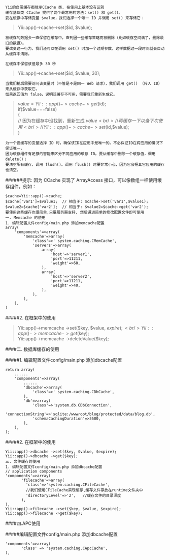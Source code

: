 <!--
author: Jack.Spanrrows
date: 2018-02-12 
title: Yii框架调用缓存使用方法
tags: Yii
category: PHP
status: publish
summary: Yii框架调用缓存使用方法
-->
```
Yii的自带缓存都继承CCache 类, 在使用上基本没有区别
缓存基础类 CCache 提供了两个最常用的方法：set() 和 get()。
要在缓存中存储变量 $value，我们选择一个唯一 ID 并调用 set() 来存储它：
```
> Yii::app()->cache->set($id, $value);

```
被缓存的数据会一直保留在缓存中，直到因一些缓存策略而被删除（比如缓存空间满了，删除最旧的数据）。
要改变这一行为，我们还可以在调用 set() 时加一个过期参数，这样数据过一段时间就会自动从缓存中清除。
```

```
在缓存中保留该值最多 30 秒
```

>Yii::app()->cache->set($id, $value, 30);

```
当我们稍后需要访问该变量时（不管是不是同一 Web 请求），我们调用 get() （传入 ID）来从缓存中获取它。
如果返回值为 false，说明该缓存不可用，需要我们重新生成它。
```

>$value=Yii::app()->cache->get($id);<br/>
if($value===false)<br/>
{<br/>
    // 因为在缓存中没找到，重新生成 $value  <br/>
    // 再缓存一下以备下次使用<br/>
    // Yii::app()->cache->set($id,$value);<br/>
}<br/>

```
为一个要缓存的变量选择 ID 时，确保该ID在应用中是唯一的。不必保证ID在跨应用的情况下保证唯一，
因为缓存组件有足够的智能来区分不同应用的缓存 ID。要从缓存中删除一个缓存值，调用 delete()；
要清空所有缓存，调用 flush()。调用 flush() 时要非常小心，因为它会把其它应用的缓存也清空。
```

######提示: 因为 CCache 实现了 ArrayAccess 接口，可以像数组一样使用缓存组件。例如：

```
$cache=Yii::app()->cache;
$cache['var1']=$value1;  // 相当于: $cache->set('var1',$value1);
$value2=$cache['var2'];  // 相当于: $value2=$cache->get('var2');
要使用这些缓存也很简单,只要服务器支持, 然后通进简单的修改配置文件即可使用
一. Memcache 的使用
1. 编辑配置文件config/main.php 添加memcache配置
array(
    'components'=>array(
        'memcache'=>array(
            'class'=>' system.caching.CMemCache',
            'servers'=>array(
                array(
                    'host'=>'server1',
                    'port'=>11211,
                    'weight'=>60,
                ),
                array(
                    'host'=>'server2',
                    'port'=>11211,
                    'weight'=>40,
                ),
            ),
        ),
    ),
)
```

#####2. 在框架中的使用
>Yii::app()->memcache ->set($key, $value, $expire);<br/>
>Yii::app()->memcache ->get($key);<br/>
>Yii::app()->memcache ->deleteValue($key);<br/>

####二. 数据库缓存的使用

#####1. 编辑配置文件config/main.php 添加dbcache配置
```
return array(
    ......
    'components'=>array(
        ......
        'dbcache'=>array(
            'class'=>' system.caching.CDbCache',
        ),
        'db'=>array(
            'class'=>'system.db.CDbConnection',
            'connectionString'=>'sqlite:/wwwroot/blog/protected/data/blog.db',
            'schemaCachingDuration'=>3600,
        ),
    ),
);

```

#####2. 在框架中的使用
```
Yii::app()->dbcache ->set($key, $value, $expire);
Yii::app()->dbcache ->get($key);
三. 文件缓存的使用
1. 编辑配置文件config/main.php 添加dbcache配置
// application components
'components'=>array(
       'filecache'=>array(
         'class'=>'system.caching.CFileCache',    
         //我们使用CFileCache实现缓存,缓存文件存放在runtime文件夹中
         'directoryLevel'=>'2',   //缓存文件的目录深度
       ),
),
Yii::app()->filecache ->set($key, $value, $expire);
Yii::app()->filecache ->get($key);
```

####四.APC使用

#####编辑配置文件config/main.php 添加dbcache配置
```
'components'=>array(
       'class' => 'system.caching.CApcCache',
),
```